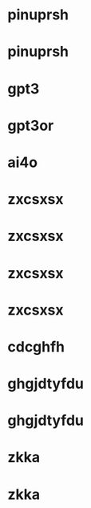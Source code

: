 # pinuprsh
# pinuprsh
# gpt3
# gpt3or
# ai4o
# zxcsxsx
# zxcsxsx
# zxcsxsx
# zxcsxsx
# cdcghfh
# ghgjdtyfdu
# ghgjdtyfdu
# zkka
# zkka
